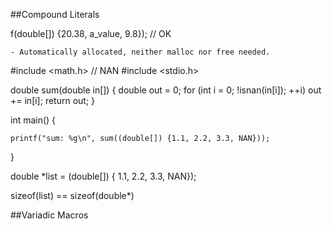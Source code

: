 ##Compound Literals

f(double[]) {20.38, a_value, 9.8}); // OK

	- Automatically allocated, neither malloc nor free needed.

#include <math.h> // NAN
#include <stdio.h>

double sum(double in[]) {
	double out = 0;
	for (int i = 0;  !isnan(in[i]);  ++i) out += in[i];
	return out;
}

int main() {

	printf("sum: %g\n", sum((double[]) {1.1, 2.2, 3.3, NAN}));
}

double *list = (double[]) { 1.1, 2.2, 3.3, NAN});

sizeof(list) == sizeof(double*)


##Variadic Macros

